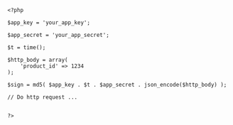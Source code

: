 	<?php
	
	$app_key = 'your_app_key';
	
	$app_secret = 'your_app_secret';
	
	$t = time();
	
	$http_body = array(
		'product_id' => 1234
	);
	
	$sign = md5( $app_key . $t . $app_secret . json_encode($http_body) );
	
	// Do http request ...
	
	
	?>